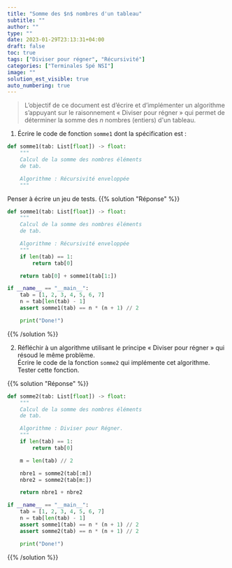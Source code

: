 ```yaml
---
title: "Somme des $n$ nombres d'un tableau"
subtitle: ""
author: ""
type: ""
date: 2023-01-29T23:13:31+04:00
draft: false
toc: true
tags: ["Diviser pour régner", "Récursivité"]
categories: ["Terminales Spé NSI"]
image: ""
solution_est_visible: true
auto_numbering: true
---
```


> L’objectif de ce document est d’écrire et d’implémenter un algorithme s’appuyant sur le raisonnement « Diviser pour régner » qui permet de déterminer la somme des $n$ nombres (entiers) d'un tableau.

1. Écrire le code de fonction `somme1` dont la spécification est :

```python
def somme1(tab: List[float]) -> float:
    """
    Calcul de la somme des nombres éléments
    de tab.

    Algorithme : Récursivité enveloppée
    """
```

Penser à écrire un jeu de tests.
{{% solution "Réponse" %}}

```python
def somme1(tab: List[float]) -> float:
    """
    Calcul de la somme des nombres éléments
    de tab.

    Algorithme : Récursivité enveloppée
    """
    if len(tab) == 1:
        return tab[0]

    return tab[0] + somme1(tab[1:])

if __name__ == "__main__":
    tab = [1, 2, 3, 4, 5, 6, 7]
    n = tab[len(tab) - 1]
    assert somme1(tab) == n * (n + 1) // 2

    print("Done!")
```

{{% /solution %}}

2. Réfléchir à un algorithme utilisant le principe « Diviser pour régner » qui résoud le même problème.  
Écrire le code de la fonction `somme2` qui implémente cet algorithme.  
Tester cette fonction.

{{% solution "Réponse" %}}

```python
def somme2(tab: List[float]) -> float:
    """
    Calcul de la somme des nombres éléments
    de tab.

    Algorithme : Diviser pour Régner.
    """
    if len(tab) == 1:
        return tab[0]

    m = len(tab) // 2

    nbre1 = somme2(tab[:m])
    nbre2 = somme2(tab[m:])

    return nbre1 + nbre2

if __name__ == "__main__":
    tab = [1, 2, 3, 4, 5, 6, 7]
    n = tab[len(tab) - 1]
    assert somme1(tab) == n * (n + 1) // 2
    assert somme2(tab) == n * (n + 1) // 2

    print("Done!")
```

{{% /solution %}}
